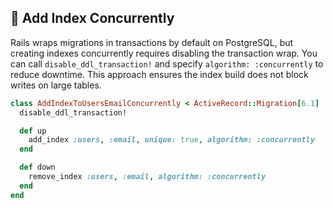 ## 🚀 Add Index Concurrently

Rails wraps migrations in transactions by default on PostgreSQL, but creating indexes concurrently requires disabling the transaction wrap. You can call `disable_ddl_transaction!` and specify `algorithm: :concurrently` to reduce downtime. This approach ensures the index build does not block writes on large tables.

```ruby
class AddIndexToUsersEmailConcurrently < ActiveRecord::Migration[6.1]
  disable_ddl_transaction!

  def up
    add_index :users, :email, unique: true, algorithm: :concurrently
  end

  def down
    remove_index :users, :email, algorithm: :concurrently
  end
end
```